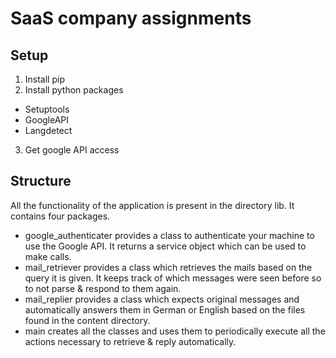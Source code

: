 SaaS company assignments
========================

Setup
-----
1. Install pip
2. Install python packages
  * Setuptools
  * GoogleAPI
  * Langdetect
3. Get google API access


Structure
---------
All the functionality of the application is present in the directory lib. It
contains four packages.
* google_authenticater provides a class to authenticate your machine to use the
  Google API. It returns a service object which can be used to make calls.
* mail_retriever provides a class which retrieves the mails based on the query
  it is given. It keeps track of which messages were seen before so to not
  parse & respond to them again.
* mail_replier provides a class which expects original messages and
  automatically answers them in German or English based on the files found in
  the content directory.
* main creates all the classes and uses them to periodically execute all the
  actions necessary to retrieve & reply automatically.
